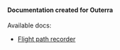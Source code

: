 #### Documentation created for Outerra

Available docs:

- <a href="flight-path-recorder.md">Flight path recorder</a>
